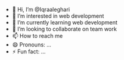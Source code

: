 - 👋 Hi, I’m @Iqraaleghari
- 👀 I’m interested in web development
- 🌱 I’m currently learning web development
- 💞️ I’m looking to collaborate on team work
- 📫 How to reach me 
- 😄 Pronouns: ...
- ⚡ Fun fact: ...

<!---
Iqraaleghari/Iqraaleghari is a ✨ special ✨ repository because its `README.md` (this file) appears on your GitHub profile.
You can click the Preview link to take a look at your changes.
--->
